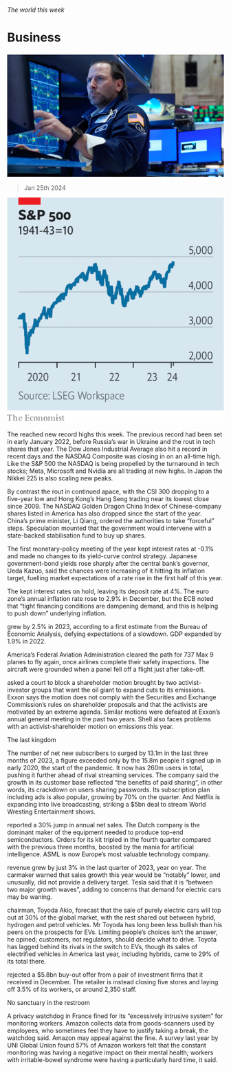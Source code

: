 ###### The world this week

# Business 

#####  

![image](images/20240127_WWP501.jpg) 

> Jan 25th 2024 

![image](images/20240127_WWC206.png) 


The  reached new record highs this week. The previous record had been set in early January 2022, before Russia’s war in Ukraine and the rout in tech shares that year. The Dow Jones Industrial Average also hit a record in recent days and the NASDAQ Composite was closing in on an all-time high. Like the S&amp;P 500 the NASDAQ is being propelled by the turnaround in tech stocks; Meta, Microsoft and Nvidia are all trading at new highs. In Japan the Nikkei 225 is also scaling new peaks.

By contrast the rout in continued apace, with the CSI 300 dropping to a five-year low and Hong Kong’s Hang Seng trading near its lowest close since 2009. The NASDAQ Golden Dragon China Index of Chinese-company shares listed in America has also dropped since the start of the year. China’s prime minister, Li Qiang, ordered the authorities to take “forceful” steps. Speculation mounted that the government would intervene with a state-backed stabilisation fund to buy up shares. 

The  first monetary-policy meeting of the year kept interest rates at -0.1% and made no changes to its yield-curve control strategy. Japanese government-bond yields rose sharply after the central bank’s governor, Ueda Kazuo, said the chances were increasing of it hitting its inflation target, fuelling market expectations of a rate rise in the first half of this year. 

The  kept interest rates on hold, leaving its deposit rate at 4%. The euro zone’s annual inflation rate rose to 2.9% in December, but the ECB noted that “tight financing conditions are dampening demand, and this is helping to push down” underlying inflation.

grew by 2.5% in 2023, according to a first estimate from the Bureau of Economic Analysis, defying expectations of a slowdown. GDP expanded by 1.9% in 2022.

America’s Federal Aviation Administration cleared the path for  737 Max 9 planes to fly again, once airlines complete their safety inspections. The aircraft were grounded when a panel fell off a flight just after take-off. 

 asked a court to block a shareholder motion brought by two activist- investor groups that want the oil giant to expand cuts to its emissions. Exxon says the motion does not comply with the Securities and Exchange Commission’s rules on shareholder proposals and that the activists are motivated by an extreme agenda. Similar motions were defeated at Exxon’s annual general meeting in the past two years. Shell also faces problems with an activist-shareholder motion on emissions this year. 

The last kingdom

The number of net new subscribers to  surged by 13.1m in the last three months of 2023, a figure exceeded only by the 15.8m people it signed up in early 2020, the start of the pandemic. It now has 260m users in total, pushing it further ahead of rival streaming services. The company said the growth in its customer base reflected “the benefits of paid sharing”, in other words, its crackdown on users sharing passwords. Its subscription plan including ads is also popular, growing by 70% on the quarter. And Netflix is expanding into live broadcasting, striking a $5bn deal to stream World Wresting Entertainment shows. 

 reported a 30% jump in annual net sales. The Dutch company is the dominant maker of the equipment needed to produce top-end semiconductors. Orders for its kit tripled in the fourth quarter compared with the previous three months, boosted by the mania for artificial intelligence. ASML is now Europe’s most valuable technology company. 

 revenue grew by just 3% in the last quarter of 2023, year on year. The carmaker warned that sales growth this year would be “notably” lower, and unusually, did not provide a delivery target. Tesla said that it is “between two major growth waves”, adding to concerns that demand for electric cars may be waning. 

 chairman, Toyoda Akio, forecast that the sale of purely electric cars will top out at 30% of the global market, with the rest shared out between hybrid, hydrogen and petrol vehicles. Mr Toyoda has long been less bullish than his peers on the prospects for EVs. Limiting people’s choices isn’t the answer, he opined; customers, not regulators, should decide what to drive. Toyota has lagged behind its rivals in the switch to EVs, though its sales of electrified vehicles in America last year, including hybrids, came to 29% of its total there. 

 rejected a $5.8bn buy-out offer from a pair of investment firms that it received in December. The retailer is instead closing five stores and laying off 3.5% of its workers, or around 2,350 staff. 

No sanctuary in the restroom

A privacy watchdog in France fined  for its “excessively intrusive system” for monitoring workers. Amazon collects data from goods-scanners used by employees, who sometimes feel they have to justify taking a break, the watchdog said. Amazon may appeal against the fine. A survey last year by UNI Global Union found 57% of Amazon workers felt that the constant monitoring was having a negative impact on their mental health; workers with irritable-bowel syndrome were having a particularly hard time, it said. 


